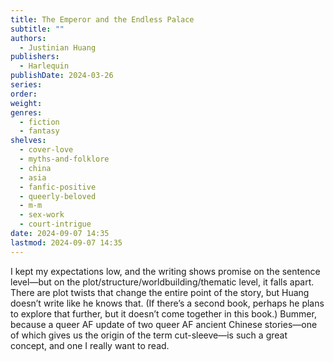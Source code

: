 ```yaml
---
title: The Emperor and the Endless Palace
subtitle: ""
authors:
  - Justinian Huang
publishers:
  - Harlequin
publishDate: 2024-03-26
series: 
order: 
weight: 
genres:
  - fiction
  - fantasy
shelves:
  - cover-love
  - myths-and-folklore
  - china
  - asia
  - fanfic-positive
  - queerly-beloved
  - m-m
  - sex-work
  - court-intrigue
date: 2024-09-07 14:35
lastmod: 2024-09-07 14:35
---
```

I kept my expectations low, and the writing shows promise on the sentence level—but on the plot/structure/worldbuilding/thematic level, it falls apart. There are plot twists that change the entire point of the story, but Huang doesn’t write like he knows that. (If there’s a second book, perhaps he plans to explore that further, but it doesn’t come together in this book.) Bummer, because a queer AF update of two queer AF ancient Chinese stories—one of which gives us the origin of the term cut-sleeve—is such a great concept, and one I really want to read.